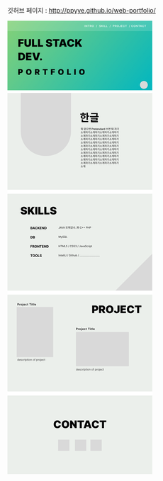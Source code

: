 깃허브 페이지 : http://ppyye.github.io/web-portfolio/

<img src="https://github.com/ppyye/web-portfolio/blob/master/Figma%20basics.png">
